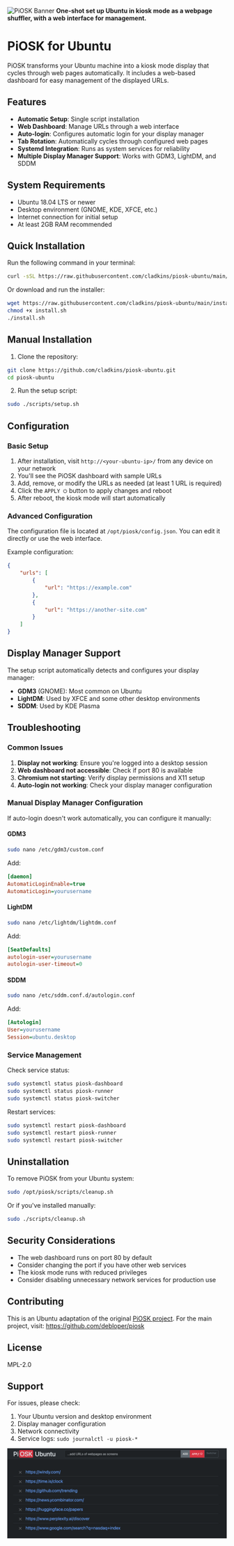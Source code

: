 ![PiOSK Banner](assets/banner.png)
**One-shot set up Ubuntu in kiosk mode as a webpage shuffler, with a web interface for management.**

# PiOSK for Ubuntu

PiOSK transforms your Ubuntu machine into a kiosk mode display that cycles through web pages automatically. It includes a web-based dashboard for easy management of the displayed URLs.

## Features

- **Automatic Setup**: Single script installation
- **Web Dashboard**: Manage URLs through a web interface
- **Auto-login**: Configures automatic login for your display manager
- **Tab Rotation**: Automatically cycles through configured web pages
- **Systemd Integration**: Runs as system services for reliability
- **Multiple Display Manager Support**: Works with GDM3, LightDM, and SDDM

## System Requirements

- Ubuntu 18.04 LTS or newer
- Desktop environment (GNOME, KDE, XFCE, etc.)
- Internet connection for initial setup
- At least 2GB RAM recommended

## Quick Installation

Run the following command in your terminal:

```bash
curl -sSL https://raw.githubusercontent.com/cladkins/piosk-ubuntu/main/scripts/setup.sh | sudo bash -
```

Or download and run the installer:

```bash
wget https://raw.githubusercontent.com/cladkins/piosk-ubuntu/main/install.sh
chmod +x install.sh
./install.sh
```

## Manual Installation

1. Clone the repository:
```bash
git clone https://github.com/cladkins/piosk-ubuntu.git
cd piosk-ubuntu
```

2. Run the setup script:
```bash
sudo ./scripts/setup.sh
```

## Configuration

### Basic Setup

1. After installation, visit `http://<your-ubuntu-ip>/` from any device on your network
2. You'll see the PiOSK dashboard with sample URLs
3. Add, remove, or modify the URLs as needed (at least 1 URL is required)
4. Click the `APPLY ⏻` button to apply changes and reboot
5. After reboot, the kiosk mode will start automatically

### Advanced Configuration

The configuration file is located at `/opt/piosk/config.json`. You can edit it directly or use the web interface.

Example configuration:
```json
{
    "urls": [
        {
            "url": "https://example.com"
        },
        {
            "url": "https://another-site.com"
        }
    ]
}
```

## Display Manager Support

The setup script automatically detects and configures your display manager:

- **GDM3** (GNOME): Most common on Ubuntu
- **LightDM**: Used by XFCE and some other desktop environments
- **SDDM**: Used by KDE Plasma

## Troubleshooting

### Common Issues

1. **Display not working**: Ensure you're logged into a desktop session
2. **Web dashboard not accessible**: Check if port 80 is available
3. **Chromium not starting**: Verify display permissions and X11 setup
4. **Auto-login not working**: Check your display manager configuration

### Manual Display Manager Configuration

If auto-login doesn't work automatically, you can configure it manually:

#### GDM3
```bash
sudo nano /etc/gdm3/custom.conf
```
Add:
```ini
[daemon]
AutomaticLoginEnable=true
AutomaticLogin=yourusername
```

#### LightDM
```bash
sudo nano /etc/lightdm/lightdm.conf
```
Add:
```ini
[SeatDefaults]
autologin-user=yourusername
autologin-user-timeout=0
```

#### SDDM
```bash
sudo nano /etc/sddm.conf.d/autologin.conf
```
Add:
```ini
[Autologin]
User=yourusername
Session=ubuntu.desktop
```

### Service Management

Check service status:
```bash
sudo systemctl status piosk-dashboard
sudo systemctl status piosk-runner
sudo systemctl status piosk-switcher
```

Restart services:
```bash
sudo systemctl restart piosk-dashboard
sudo systemctl restart piosk-runner
sudo systemctl restart piosk-switcher
```

## Uninstallation

To remove PiOSK from your Ubuntu system:

```bash
sudo /opt/piosk/scripts/cleanup.sh
```

Or if you've installed manually:
```bash
sudo ./scripts/cleanup.sh
```

## Security Considerations

- The web dashboard runs on port 80 by default
- Consider changing the port if you have other web services
- The kiosk mode runs with reduced privileges
- Consider disabling unnecessary network services for production use

## Contributing

This is an Ubuntu adaptation of the original [PiOSK project](https://github.com/debloper/piosk). For the main project, visit: https://github.com/debloper/piosk

## License

MPL-2.0

## Support

For issues, please check:
1. Your Ubuntu version and desktop environment
2. Display manager configuration
3. Network connectivity
4. Service logs: `sudo journalctl -u piosk-*`

![PiOSK Dashboard Web GUI](assets/dashboard.png)
